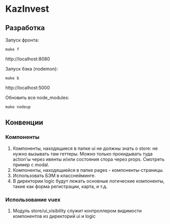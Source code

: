 # KazInvest

## Разработка

Запуск фронта:

```
make f
```
http://localhost:8080


Запуск бэка (nodemon):

```
make b
```
http://localhost:5000


Обновить все node_modules:

```
make nodeup
```

## Конвенции

### Компоненты
1. Компоненты, находящиеся в папке ui не должны знать о store: не нужно вызывать там геттеры. Можно только прокидывать туда action'ы через ивенты и/или состояния стора через props. Смотреть пример с modal.
2. Компоненты, находящиейся в папке pages - компоненты-страницы.
3. Использовать БЭМ в класснейминге.
4. В директории logiс будут лежать основные логические компоненты, такие как форма регистрации, карта, и т.д.

### Использование vuex
1. Модуль store/ui_visibility служит контроллером видимости компонентов из директорий ui и logic
